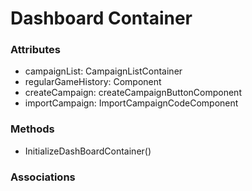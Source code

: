 # Dashboard Container

### Attributes

-  campaignList: CampaignListContainer
-  regularGameHistory: Component
-  createCampaign: createCampaignButtonComponent
-  importCampaign: ImportCampaignCodeComponent

### Methods

-  InitializeDashBoardContainer()

### Associations
